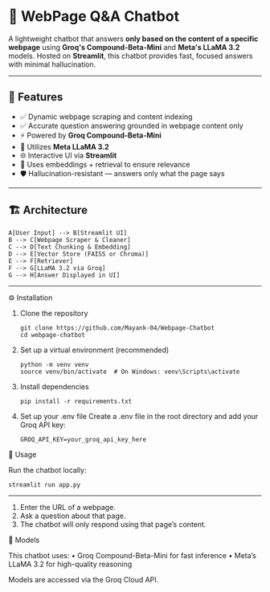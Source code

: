 # 🧠 WebPage Q&A Chatbot

A lightweight chatbot that answers **only based on the content of a specific webpage** using **Groq's Compound-Beta-Mini** and **Meta's LLaMA 3.2** models. Hosted on **Streamlit**, this chatbot provides fast, focused answers with minimal hallucination.

---

## 🚀 Features

- ✅ Dynamic webpage scraping and content indexing
- ✅ Accurate question answering grounded in webpage content only
- ⚡ Powered by **Groq Compound-Beta-Mini**
- 🦙 Utilizes **Meta LLaMA 3.2**
- 🌐 Interactive UI via **Streamlit**
- 🧠 Uses embeddings + retrieval to ensure relevance
- 🛡️ Hallucination-resistant — answers only what the page says

---

## 🏗️ Architecture

    A[User Input] --> B[Streamlit UI]
    B --> C[Webpage Scraper & Cleaner]
    C --> D[Text Chunking & Embedding]
    D --> E[Vector Store (FAISS or Chroma)]
    E --> F[Retriever]
    F --> G[LLaMA 3.2 via Groq]
    G --> H[Answer Displayed in UI]

---
⚙️ Installation

1. Clone the repository
   ```
   git clone https://github.com/Mayank-04/Webpage-Chatbot
   cd webpage-chatbot

3. Set up a virtual environment (recommended)
   ```
   python -m venv venv
   source venv/bin/activate  # On Windows: venv\Scripts\activate

5. Install dependencies
   ```
   pip install -r requirements.txt

7. Set up your .env file
   Create a .env file in the root directory and add your Groq API key:
   ```
   GROQ_API_KEY=your_groq_api_key_here

🧪 Usage

Run the chatbot locally:
```
streamlit run app.py
```
---
1. Enter the URL of a webpage.
2. Ask a question about that page.
3. The chatbot will only respond using that page’s content.

🧠 Models

This chatbot uses:
• Groq Compound-Beta-Mini for fast inference
• Meta’s LLaMA 3.2 for high-quality reasoning

Models are accessed via the Groq Cloud API.
